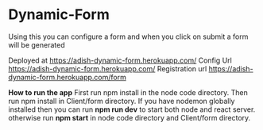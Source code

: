 # Dynamic-Form
Using this you can configure a form and when you click on submit a form will be generated

Deployed at https://adish-dynamic-form.herokuapp.com/
Config Url https://adish-dynamic-form.herokuapp.com/
Registration url https://adish-dynamic-form.herokuapp.com/form

**How to run the app**
First run npm install in the node code directory.
Then run npm install in Client/form directory.
If you have nodemon globally installed then you can run **npm run dev** to start both node and react server.
otherwise run **npm start** in node code directory and Client/form directory.
